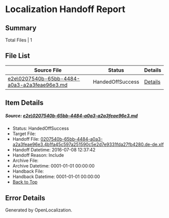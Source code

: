 # <a name='report-top'></a> Localization Handoff Report

## Summary
 Total Files | 1

## File List
 Source File | Status | Details 
 ----------- | ------ | ------- 
 [e2e\0207540b-65bb-4484-a0a3-a2a3feae96e3.md](https://github.com/OpenLocalizationTestOrg/oltest/blob/87be23573038de59806b962c26bcb8f9bc075a19/e2e/0207540b-65bb-4484-a0a3-a2a3feae96e3.md) | HandedOffSuccess | [Details](#274b9d380a71e531dea88f20ebaef555d7eabf941)

## Item Details
##### <a name='274b9d380a71e531dea88f20ebaef555d7eabf941'></a> Source: [e2e\0207540b-65bb-4484-a0a3-a2a3feae96e3.md](https://github.com/OpenLocalizationTestOrg/oltest/blob/87be23573038de59806b962c26bcb8f9bc075a19/e2e/0207540b-65bb-4484-a0a3-a2a3feae96e3.md)
* Status: HandedOffSuccess
* Target File: 
* Handoff File: [0207540b-65bb-4484-a0a3-a2a3feae96e3.4b1fa45c597a251590c5e2d7e9331fda27fb4280.de-de.xlf](https://github.com/OpenLocalizationTestOrg/olhandoff-e2e/blob/88d1ebcaefc53a948e31f0ae10c4dac873128c44/ol-handoff/OpenLocalizationTestOrg/oltest-dede-fly/ci/ht/0207540b-65bb-4484-a0a3-a2a3feae96e3.4b1fa45c597a251590c5e2d7e9331fda27fb4280.de-de.xlf)
* Handoff Datetime: 2016-07-08 12:37:42
* Handoff Reason: Include
* Archive File: 
* Archive Datetime: 0001-01-01 00:00:00
* Handback File: 
* Handback Datetime: 0001-01-01 00:00:00
* [Back to Top](#report-top)


## Error Details

Generated by OpenLocalization.

